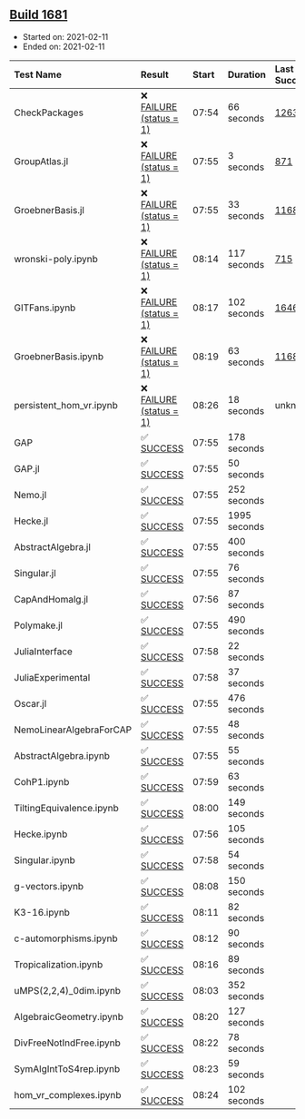 ## [Build 1681](https://oscarci.mathematik.uni-kl.de/job/oscar-stable/1681/)

* Started on: 2021-02-11
* Ended on: 2021-02-11

| Test Name    | Result | Start | Duration | Last Success | First Failure |
|:-------------|:-------|:------|:---------|:-------------|:--------------|
| CheckPackages | ❌ [FAILURE (status = 1)](https://oscarci.mathematik.uni-kl.de/job/oscar-stable/1681/artifact/logs/build-1681/CheckPackages.log) | 07:54 | 66 seconds | [1263](https://oscarci.mathematik.uni-kl.de/job/oscar-stable/1263/) | [1264](https://oscarci.mathematik.uni-kl.de/job/oscar-stable/1264/) |
| GroupAtlas.jl | ❌ [FAILURE (status = 1)](https://oscarci.mathematik.uni-kl.de/job/oscar-stable/1681/artifact/logs/build-1681/GroupAtlas.jl.log) | 07:55 | 3 seconds | [871](https://oscarci.mathematik.uni-kl.de/job/oscar-stable/871/) | [872](https://oscarci.mathematik.uni-kl.de/job/oscar-stable/872/) |
| GroebnerBasis.jl | ❌ [FAILURE (status = 1)](https://oscarci.mathematik.uni-kl.de/job/oscar-stable/1681/artifact/logs/build-1681/GroebnerBasis.jl.log) | 07:55 | 33 seconds | [1168](https://oscarci.mathematik.uni-kl.de/job/oscar-stable/1168/) | [1169](https://oscarci.mathematik.uni-kl.de/job/oscar-stable/1169/) |
| wronski-poly.ipynb | ❌ [FAILURE (status = 1)](https://oscarci.mathematik.uni-kl.de/job/oscar-stable/1681/artifact/logs/build-1681/wronski-poly.ipynb.log) | 08:14 | 117 seconds | [715](https://oscarci.mathematik.uni-kl.de/job/oscar-stable/715/) | [716](https://oscarci.mathematik.uni-kl.de/job/oscar-stable/716/) |
| GITFans.ipynb | ❌ [FAILURE (status = 1)](https://oscarci.mathematik.uni-kl.de/job/oscar-stable/1681/artifact/logs/build-1681/GITFans.ipynb.log) | 08:17 | 102 seconds | [1646](https://oscarci.mathematik.uni-kl.de/job/oscar-stable/1646/) | [1647](https://oscarci.mathematik.uni-kl.de/job/oscar-stable/1647/) |
| GroebnerBasis.ipynb | ❌ [FAILURE (status = 1)](https://oscarci.mathematik.uni-kl.de/job/oscar-stable/1681/artifact/logs/build-1681/GroebnerBasis.ipynb.log) | 08:19 | 63 seconds | [1168](https://oscarci.mathematik.uni-kl.de/job/oscar-stable/1168/) | [1169](https://oscarci.mathematik.uni-kl.de/job/oscar-stable/1169/) |
| persistent_hom_vr.ipynb | ❌ [FAILURE (status = 1)](https://oscarci.mathematik.uni-kl.de/job/oscar-stable/1681/artifact/logs/build-1681/persistent_hom_vr.ipynb.log) | 08:26 | 18 seconds | unknown | unknown |
| GAP | ✅ [SUCCESS](https://oscarci.mathematik.uni-kl.de/job/oscar-stable/1681/artifact/logs/build-1681/GAP.log) | 07:55 | 178 seconds |  |  |
| GAP.jl | ✅ [SUCCESS](https://oscarci.mathematik.uni-kl.de/job/oscar-stable/1681/artifact/logs/build-1681/GAP.jl.log) | 07:55 | 50 seconds |  |  |
| Nemo.jl | ✅ [SUCCESS](https://oscarci.mathematik.uni-kl.de/job/oscar-stable/1681/artifact/logs/build-1681/Nemo.jl.log) | 07:55 | 252 seconds |  |  |
| Hecke.jl | ✅ [SUCCESS](https://oscarci.mathematik.uni-kl.de/job/oscar-stable/1681/artifact/logs/build-1681/Hecke.jl.log) | 07:55 | 1995 seconds |  |  |
| AbstractAlgebra.jl | ✅ [SUCCESS](https://oscarci.mathematik.uni-kl.de/job/oscar-stable/1681/artifact/logs/build-1681/AbstractAlgebra.jl.log) | 07:55 | 400 seconds |  |  |
| Singular.jl | ✅ [SUCCESS](https://oscarci.mathematik.uni-kl.de/job/oscar-stable/1681/artifact/logs/build-1681/Singular.jl.log) | 07:55 | 76 seconds |  |  |
| CapAndHomalg.jl | ✅ [SUCCESS](https://oscarci.mathematik.uni-kl.de/job/oscar-stable/1681/artifact/logs/build-1681/CapAndHomalg.jl.log) | 07:56 | 87 seconds |  |  |
| Polymake.jl | ✅ [SUCCESS](https://oscarci.mathematik.uni-kl.de/job/oscar-stable/1681/artifact/logs/build-1681/Polymake.jl.log) | 07:55 | 490 seconds |  |  |
| JuliaInterface | ✅ [SUCCESS](https://oscarci.mathematik.uni-kl.de/job/oscar-stable/1681/artifact/logs/build-1681/JuliaInterface.log) | 07:58 | 22 seconds |  |  |
| JuliaExperimental | ✅ [SUCCESS](https://oscarci.mathematik.uni-kl.de/job/oscar-stable/1681/artifact/logs/build-1681/JuliaExperimental.log) | 07:58 | 37 seconds |  |  |
| Oscar.jl | ✅ [SUCCESS](https://oscarci.mathematik.uni-kl.de/job/oscar-stable/1681/artifact/logs/build-1681/Oscar.jl.log) | 07:55 | 476 seconds |  |  |
| NemoLinearAlgebraForCAP | ✅ [SUCCESS](https://oscarci.mathematik.uni-kl.de/job/oscar-stable/1681/artifact/logs/build-1681/NemoLinearAlgebraForCAP.log) | 07:55 | 48 seconds |  |  |
| AbstractAlgebra.ipynb | ✅ [SUCCESS](https://oscarci.mathematik.uni-kl.de/job/oscar-stable/1681/artifact/logs/build-1681/AbstractAlgebra.ipynb.log) | 07:55 | 55 seconds |  |  |
| CohP1.ipynb | ✅ [SUCCESS](https://oscarci.mathematik.uni-kl.de/job/oscar-stable/1681/artifact/logs/build-1681/CohP1.ipynb.log) | 07:59 | 63 seconds |  |  |
| TiltingEquivalence.ipynb | ✅ [SUCCESS](https://oscarci.mathematik.uni-kl.de/job/oscar-stable/1681/artifact/logs/build-1681/TiltingEquivalence.ipynb.log) | 08:00 | 149 seconds |  |  |
| Hecke.ipynb | ✅ [SUCCESS](https://oscarci.mathematik.uni-kl.de/job/oscar-stable/1681/artifact/logs/build-1681/Hecke.ipynb.log) | 07:56 | 105 seconds |  |  |
| Singular.ipynb | ✅ [SUCCESS](https://oscarci.mathematik.uni-kl.de/job/oscar-stable/1681/artifact/logs/build-1681/Singular.ipynb.log) | 07:58 | 54 seconds |  |  |
| g-vectors.ipynb | ✅ [SUCCESS](https://oscarci.mathematik.uni-kl.de/job/oscar-stable/1681/artifact/logs/build-1681/g-vectors.ipynb.log) | 08:08 | 150 seconds |  |  |
| K3-16.ipynb | ✅ [SUCCESS](https://oscarci.mathematik.uni-kl.de/job/oscar-stable/1681/artifact/logs/build-1681/K3-16.ipynb.log) | 08:11 | 82 seconds |  |  |
| c-automorphisms.ipynb | ✅ [SUCCESS](https://oscarci.mathematik.uni-kl.de/job/oscar-stable/1681/artifact/logs/build-1681/c-automorphisms.ipynb.log) | 08:12 | 90 seconds |  |  |
| Tropicalization.ipynb | ✅ [SUCCESS](https://oscarci.mathematik.uni-kl.de/job/oscar-stable/1681/artifact/logs/build-1681/Tropicalization.ipynb.log) | 08:16 | 89 seconds |  |  |
| uMPS(2,2,4)_0dim.ipynb | ✅ [SUCCESS](https://oscarci.mathematik.uni-kl.de/job/oscar-stable/1681/artifact/logs/build-1681/uMPS-2-2-4-_0dim.ipynb.log) | 08:03 | 352 seconds |  |  |
| AlgebraicGeometry.ipynb | ✅ [SUCCESS](https://oscarci.mathematik.uni-kl.de/job/oscar-stable/1681/artifact/logs/build-1681/AlgebraicGeometry.ipynb.log) | 08:20 | 127 seconds |  |  |
| DivFreeNotIndFree.ipynb | ✅ [SUCCESS](https://oscarci.mathematik.uni-kl.de/job/oscar-stable/1681/artifact/logs/build-1681/DivFreeNotIndFree.ipynb.log) | 08:22 | 78 seconds |  |  |
| SymAlgIntToS4rep.ipynb | ✅ [SUCCESS](https://oscarci.mathematik.uni-kl.de/job/oscar-stable/1681/artifact/logs/build-1681/SymAlgIntToS4rep.ipynb.log) | 08:23 | 59 seconds |  |  |
| hom_vr_complexes.ipynb | ✅ [SUCCESS](https://oscarci.mathematik.uni-kl.de/job/oscar-stable/1681/artifact/logs/build-1681/hom_vr_complexes.ipynb.log) | 08:24 | 102 seconds |  |  |
